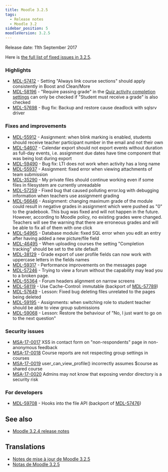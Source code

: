 ```yaml
---
title: Moodle 3.2.5
tags:
  - Release notes
  - Moodle 3.2
sidebar_position: 5
moodleVersion: 3.2.5
---
```

Release date: 11th September 2017

Here is [the full list of fixed issues in 3.2.5](https://tracker.moodle.org/secure/IssueNavigator!executeAdvanced.jspa?jqlQuery=project+%3D+mdl+AND+resolution+%3D+fixed+AND+fixVersion+in+%28%223.2.5%22%29+ORDER+BY+priority+DESC&runQuery=true&clear=true).

### Highlights

- [MDL-57412](https://tracker.moodle.org/browse/MDL-57412) - Setting "Always link course sections" should apply consistently in Boost and Clean/More
- [MDL-58196](https://tracker.moodle.org/browse/MDL-58196) - "Require passing grade" in the [Quiz activity completion settings](https://docs.moodle.org/en/Activity_completion_settings#Quiz_completion_settings) can only be checked if "Student must receive a grade" is also checked
- [MDL-57698](https://tracker.moodle.org/browse/MDL-57698) - Bug fix: Backup and restore cause deadlock with sqlsrv driver

### Fixes and improvements

- [MDL-55912](https://tracker.moodle.org/browse/MDL-55912) - Assignment: when blink marking is enabled, students should receive teacher participant number in the email and not their own
- [MDL-54607](https://tracker.moodle.org/browse/MDL-54607) - Calendar export should not export events without duration as full-day events, i.e. assignment due dates have time component that was being lost during export
- [MDL-59490](https://tracker.moodle.org/browse/MDL-59490) - Bug fix: LTI does not work when activity has a long name
- [MDL-55937](https://tracker.moodle.org/browse/MDL-55937) - Assignment: fixed error when viewing attachments of team submission
- [MDL-35290](https://tracker.moodle.org/browse/MDL-35290) - My private files should continue working even if some files in filesystem are currently unreadable
- [MDL-57259](https://tracker.moodle.org/browse/MDL-57259) - Fixed bug that caused polluting error.log with debugging information when teachers use assignment grading
- [MDL-56646](https://tracker.moodle.org/browse/MDL-56646) - Assignment: changing maximum grade of the module could result in negative grades in assignment which were pushed as "0" to the gradebook. This bug was fixed and will not happen in the future. However, according to Moodle policy, no existing grades were changed. Teachers will see the warning that there are erroneous grades and will be able to fix all of them with one click
- [MDL-54965](https://tracker.moodle.org/browse/MDL-54965) - Database module: fixed SQL error when you edit an entry after having added a new picture/file field
- [MDL-46495](https://tracker.moodle.org/browse/MDL-46495) - When uploading courses the setting "Completion tracking" should be set to the site default
- [MDL-38129](https://tracker.moodle.org/browse/MDL-38129) - Grade export of user profile fields can now work with uppercase letters in the fields names
- [MDL-59317](https://tracker.moodle.org/browse/MDL-59317) - Performance improvements on the messages page
- [MDL-57246](https://tracker.moodle.org/browse/MDL-57246) - Trying to view a forum without the capability may lead you to a broken page.
- [MDL-55364](https://tracker.moodle.org/browse/MDL-55364) - Forum headers alignment on narrow screens
- [MDL-58119](https://tracker.moodle.org/browse/MDL-58119) - Use Cache-Control: immutable (backport of [MDL-57789](https://tracker.moodle.org/browse/MDL-57789))
- [MDL-57649](https://tracker.moodle.org/browse/MDL-57649) - Lesson: Fixed bug deleting files unrelated to the pages being deleted
- [MDL-59195](https://tracker.moodle.org/browse/MDL-59195) - Assignments: when switching role to student teacher should be able to view group submissions
- [MDL-59068](https://tracker.moodle.org/browse/MDL-59068) - Lesson: Restore the behaviour of "No, I just want to go on to the next question"

### Security issues

- [MSA-17-0017](https://moodle.org/mod/forum/discuss.php?d=358585) XSS in contact form on "non-respondents" page in non-anonymous feedback
- [MSA-17-0018](https://moodle.org/mod/forum/discuss.php?d=358586) Course reports are not respecting group settings in courses
- [MSA-17-0019](https://moodle.org/mod/forum/discuss.php?d=358587) user_can_view_profile() incorrectly assumes $course as shared course
- [MSA-17-0020](https://moodle.org/mod/forum/discuss.php?d=358588) Admins may not know that exposing vendor directory is a security risk

### For developers

- [MDL-59708](https://tracker.moodle.org/browse/MDL-59708) - Hooks into the file API (backport of [MDL-57476](https://tracker.moodle.org/browse/MDL-57476))

## See also

- [Moodle 3.2.4 release notes](/general/releases/3.2/3.2.4)

## Translations

- [Notes de mise à jour de Moodle 3.2.5](https://docs.moodle.org/fr/Notes_de_mise_à_jour_de_Moodle_3.2.5)
- [Notas de Moodle 3.2.5](https://docs.moodle.org/es/Notas_de_Moodle_3.2.5)
